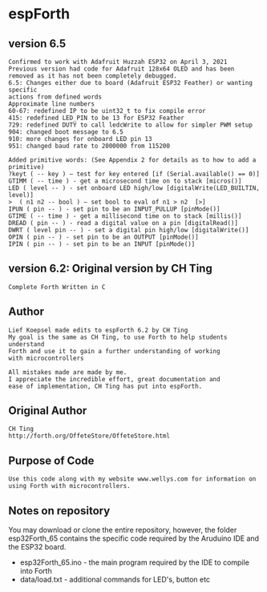 # espForth

## version 6.5
```
Confirmed to work with Adafruit Huzzah ESP32 on April 3, 2021
Previous version had code for Adafruit 128x64 OLED and has been removed as it has not been completely debugged. 
6.5: Changes either due to board (Adafruit ESP32 Feather) or wanting specific 
actions from defined words
Approximate line numbers
60-67: redefined IP to be uint32_t to fix compile error
415: redefined LED_PIN to be 13 for ESP32 Feather
729: redefined DUTY to call ledcWrite to allow for simpler PWM setup
904: changed boot message to 6.5
910: more changes for onboard LED pin 13
951: changed baud rate to 2000000 from 115200

Added primitive words: (See Appendix 2 for details as to how to add a primitive)
?keyt ( -- key ) – test for key entered [if (Serial.available() == 0)]
GTIMM ( -- time ) - get a microsecond time on to stack [micros()]
LED ( level -- ) - set onboard LED high/low [digitalWrite(LED_BUILTIN, level)]
>  ( n1 n2 -- bool ) – set bool to eval of n1 > n2  [>]
IPUN ( pin -- ) - set pin to be an INPUT_PULLUP [pinMode()]
GTIME ( -- time ) - get a millisecond time on to stack [millis()]
DREAD ( pin -- ) - read a digital value on a pin [digitalRead()]
DWRT ( level pin -- ) - set a digital pin high/low [digitalWrite()]
OPIN ( pin -- ) - set pin to be an OUTPUT [pinMode()]
IPIN ( pin -- ) - set pin to be an INPUT [pinMode()]
```

## version 6.2: Original version by CH Ting 
```
Complete Forth Written in C
```

## Author
    Lief Koepsel made edits to espForth 6.2 by CH Ting
    My goal is the same as CH Ting, to use Forth to help students understand 
    Forth and use it to gain a further understanding of working 
    with microcontrollers

    All mistakes made are made by me.
    I appreciate the incredible effort, great documentation and 
    ease of implementation, CH Ting has put into espForth.


## Original Author
    CH Ting
    http://forth.org/OffeteStore/OffeteStore.html

## Purpose of Code
    Use this code along with my website www.wellys.com for information on using Forth with microcontrollers.

## Notes on repository
You may download or clone the entire repository, however, the folder esp32Forth_65 contains the specific code required by the Aruduino IDE and the ESP32 board. 
* esp32Forth_65.ino - the main program required by the IDE to compile into Forth
* data/load.txt - additional commands for LED's, button etc

